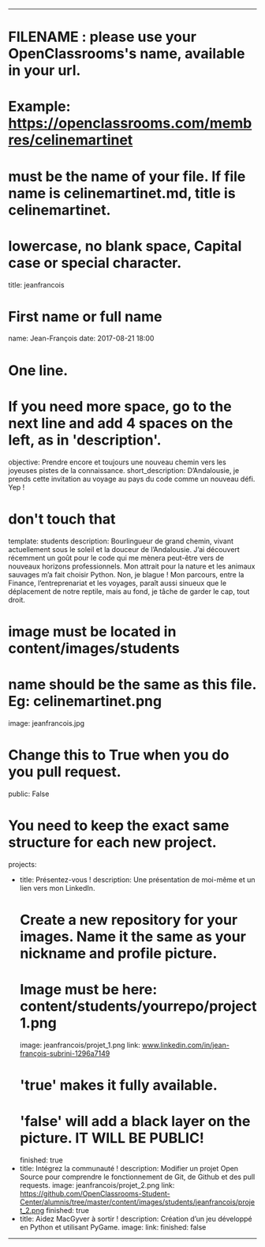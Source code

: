 ---

# FILENAME : please use your OpenClassrooms's name, available in your url.
# Example: https://openclassrooms.com/membres/celinemartinet
# must be the name of your file. If file name is celinemartinet.md, title is celinemartinet.
# lowercase, no blank space, Capital case or special character.
title: jeanfrancois

# First name or full name
name: Jean-François
date: 2017-08-21 18:00

# One line.
# If you need more space, go to the next line and add 4 spaces on the left, as in 'description'.
objective: Prendre encore et toujours une nouveau chemin vers les joyeuses pistes de la connaissance.
short_description: D’Andalousie, je prends cette invitation au voyage au pays du code comme un nouveau défi. Yep !

# don't touch that
template: students
description:
    Bourlingueur de grand chemin, vivant actuellement sous le soleil et la douceur de l’Andalousie. J’ai découvert récemment un goût pour le code qui me mènera peut-être vers de nouveaux horizons professionnels. Mon attrait pour la nature et les animaux sauvages m’a fait choisir Python. Non, je blague ! Mon parcours, entre la Finance, l’entreprenariat et les voyages, paraît aussi sinueux que le déplacement de notre reptile, mais au fond, je tâche de garder le cap, tout droit.

# image must be located in content/images/students
# name should be the same as this file. Eg: celinemartinet.png
image: jeanfrancois.jpg

# Change this to True when you do you pull request.
public: False

# You need to keep the exact same structure for each new project.
projects:
  - title: Présentez-vous !
    description: Une présentation de moi-même et un lien vers mon LinkedIn.
    # Create a new repository for your images. Name it the same as your nickname and profile picture.
    # Image must be here: content/students/yourrepo/project1.png
    image: jeanfrancois/projet_1.png
    link: www.linkedin.com/in/jean-françois-subrini-1296a7149
    # 'true' makes it fully available.
    # 'false' will add a black layer on the picture. IT WILL BE PUBLIC!
    finished: true
  - title: Intégrez la communauté !
    description: Modifier un projet Open Source pour comprendre le fonctionnement de Git, de Github et des pull requests. 
    image: jeanfrancois/projet_2.png
    link: https://github.com/OpenClassrooms-Student-Center/alumnis/tree/master/content/images/students/jeanfrancois/projet_2.png
    finished: true
  - title: Aidez MacGyver à sortir !
    description: Création d’un jeu développé en Python et utilisant PyGame.
    image:
    link:
    finished: false
---